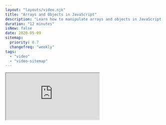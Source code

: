 ```yaml
---
layout: "layouts/video.njk"
title: "Arrays and Objects in JavaScript"
description: "Learn how to manipulate arrays and objects in JavaScript."
duration: "12 minutes"
isNew: false
date: 2020-05-09
sitemap:
  priority: 0.7
  changefreq: "weekly"
tags:
  - "video"
  - "video-sitemap"
---
```


<iframe class="w-full aspect-video mb-5" src="https://www.youtube.com/embed/n3NKGsM3iEw" title="Arrays and Objects in JavaScript" />
